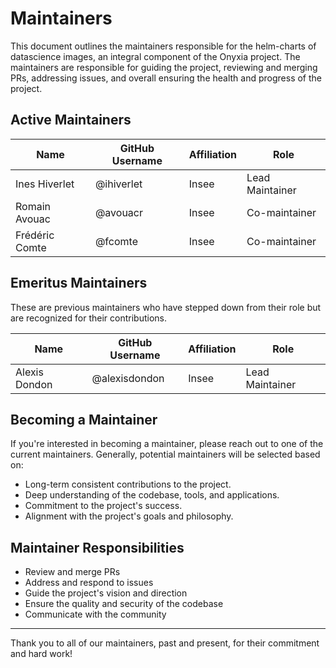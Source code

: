 # Maintainers

This document outlines the maintainers responsible for the helm-charts of datascience images, an integral component of the Onyxia project. The maintainers are responsible for guiding the project, reviewing and merging PRs, addressing issues, and overall ensuring the health and progress of the project.

## Active Maintainers

| Name             | GitHub Username   | Affiliation   | Role            |
| ---------------- | ----------------- | ------------- | --------------  |
| Ines Hiverlet    | @ihiverlet        | Insee         | Lead Maintainer |
| Romain Avouac    | @avouacr          | Insee         | Co-maintainer   |
| Frédéric Comte   | @fcomte           | Insee         | Co-maintainer   |

## Emeritus Maintainers

These are previous maintainers who have stepped down from their role but are recognized for their contributions.

| Name             | GitHub Username   | Affiliation   | Role           |
| ---------------- | ----------------- | ------------- | -------------- |
| Alexis Dondon    | @alexisdondon      | Insee         | Lead Maintainer |


## Becoming a Maintainer

If you're interested in becoming a maintainer, please reach out to one of the current maintainers. Generally, potential maintainers will be selected based on:

- Long-term consistent contributions to the project.
- Deep understanding of the codebase, tools, and applications.
- Commitment to the project's success.
- Alignment with the project's goals and philosophy.

## Maintainer Responsibilities

- Review and merge PRs
- Address and respond to issues
- Guide the project's vision and direction
- Ensure the quality and security of the codebase
- Communicate with the community

---

Thank you to all of our maintainers, past and present, for their commitment and hard work!
